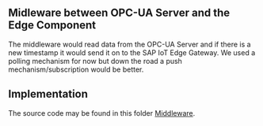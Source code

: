 ## Midleware between OPC-UA Server and the Edge Component

The middleware would read data from the OPC-UA Server and if there is a new timestamp it would send it on to the SAP IoT Edge Gateway. We used a polling mechanism for now but down the road a push mechanism/subscription would be better.

## Implementation

The source code may be found in this folder [Middleware](../../Nodejs/node-opc-ua-to-mqtt-middleware).
